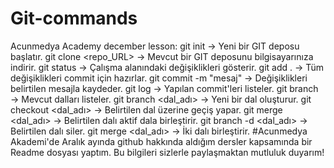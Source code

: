 # Git-commands
Acunmedya Academy december lesson:
git init → Yeni bir GIT deposu başlatır.
git clone <repo_URL> → Mevcut bir GIT deposunu bilgisayarınıza indirir.
git status → Çalışma alanındaki değişiklikleri gösterir.
git add . → Tüm değişiklikleri commit için hazırlar.
git commit -m "mesaj" → Değişiklikleri belirtilen mesajla kaydeder.
git log → Yapılan commit'leri listeler.
git branch → Mevcut dalları listeler.
git branch <dal_adı> → Yeni bir dal oluşturur.
git checkout <dal_adı> → Belirtilen dal üzerine geçiş yapar.
git merge <dal_adı> → Belirtilen dalı aktif dala birleştirir.
git branch -d <dal_adı> → Belirtilen dalı siler.
git merge <dal_adı> →	İki dalı birleştirir.
#Acunmedya Akademi'de Aralık ayında github hakkında aldığım dersler kapsamında bir Readme dosyası yaptım. Bu bilgileri sizlerle paylaşmaktan mutluluk duyarım!

